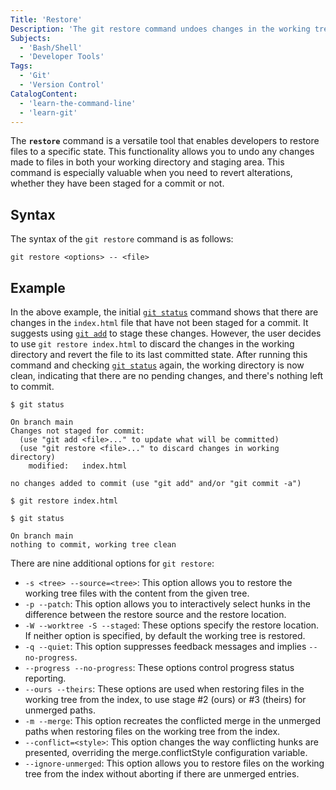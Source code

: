 ```yaml
---
Title: 'Restore'
Description: 'The git restore command undoes changes in the working tree by restoring content from a source.'
Subjects:
  - 'Bash/Shell'
  - 'Developer Tools'
Tags:
  - 'Git'
  - 'Version Control'
CatalogContent:
  - 'learn-the-command-line'
  - 'learn-git'
---
```


The **`restore`** command is a versatile tool that enables developers to restore files to a specific state. This functionality allows you to undo any changes made to files in both your working directory and staging area. This command is especially valuable when you need to revert alterations, whether they have been staged for a commit or not.

## Syntax

The syntax of the `git restore` command is as follows:

```pseudo
git restore <options> -- <file>
```

## Example

In the above example, the initial [`git status`](https://www.codecademy.com/resources/docs/git/status) command shows that there are changes in the `index.html` file that have not been staged for a commit. It suggests using [`git add`](https://www.codecademy.com/resources/docs/git/add) to stage these changes. However, the user decides to use `git restore index.html` to discard the changes in the working directory and revert the file to its last committed state. After running this command and checking [`git status`](https://www.codecademy.com/resources/docs/git/status) again, the working directory is now clean, indicating that there are no pending changes, and there's nothing left to commit.

```shell
$ git status

On branch main
Changes not staged for commit:
  (use "git add <file>..." to update what will be committed)
  (use "git restore <file>..." to discard changes in working directory)
    modified:   index.html

no changes added to commit (use "git add" and/or "git commit -a")

$ git restore index.html

$ git status

On branch main
nothing to commit, working tree clean
```

There are nine additional options for `git restore`:

- `-s <tree> --source=<tree>`: This option allows you to restore the working tree files with the content from the given tree.
- `-p --patch`: This option allows you to interactively select hunks in the difference between the restore source and the restore location.
- `-W --worktree -S --staged`: These options specify the restore location. If neither option is specified, by default the working tree is restored.
- `-q --quiet`: This option suppresses feedback messages and implies `--no-progress`.
- `--progress --no-progress`: These options control progress status reporting.
- `--ours --theirs`: These options are used when restoring files in the working tree from the index, to use stage #2 (ours) or #3 (theirs) for unmerged paths.
- `-m --merge`: This option recreates the conflicted merge in the unmerged paths when restoring files on the working tree from the index.
- `--conflict=<style>`: This option changes the way conflicting hunks are presented, overriding the merge.conflictStyle configuration variable.
- `--ignore-unmerged`: This option allows you to restore files on the working tree from the index without aborting if there are unmerged entries.

